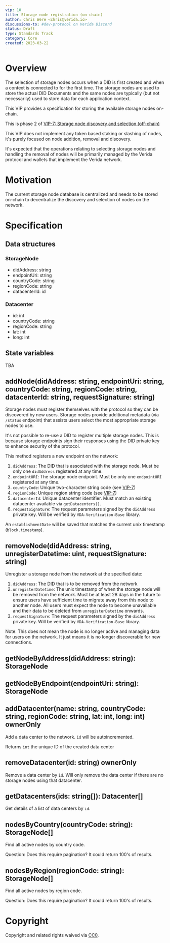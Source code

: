 ```yaml
---
vip: 10
title: Storage node registration (on-chain)
author: Chris Were <chris@verida.io>
discussions-to: #dev-protocol on Verida Discord
status: Draft
type: Standards Track
category: Core
created: 2023-03-22
---
```


# Overview

The selection of storage nodes occurs when a DID is first created and when a context is connected to for the first time. The storage nodes are used to store the actual DID Documents and the same nodes are typically (but not necessarily) used to store data for each application context.

This VIP provides a specification for storing the available storage nodes on-chain.

This is phase 2 of [VIP-7: Storage node discovery and selection (off-chain)](./vip-7.md)

This VIP does not implement any token based staking or slashing of nodes, it's purely focused on node addition, removal and discovery.

It's expected that the operations relating to selecting storage nodes and handling the removal of nodes will be primarily managed by the Verida protocol and wallets that implement the Verida network.

# Motivation

The current storage node database is centralized and needs to be stored on-chain to decentralize the discovery and selection of nodes on the network.

# Specification

## Data structures

### StorageNode

- didAddress: string
- endpointUri: string
- countryCode: string
- regionCode: string
- datacenterId: id

### Datacenter

- id: int
- countryCode: string
- regionCode: string
- lat: int
- long: int

## State variables

TBA

## addNode(didAddress: string, endpointUri: string, countryCode: string, regionCode: string, datacenterId: string, requestSignature: string)

Storage nodes must register themselves with the protocol so they can be discovered by new users. Storage nodes provide additional metadata (via `/status` endpoint) that assists users select the most appropriate storage nodes to use.

It's not possible to re-use a DID to register multiple storage nodes. This is because storage endpoints sign their responses using the DID private key to enhance security of the protocol.

This method registers a new endpoint on the network:

1. `didAddress`: The DID that is associated with the storage node. Must be only one `didAddress` registered at any time.
2. `endpointURI`: The storage node endpoint. Must be only one `endpointURI` registered at any time.
3. `countryCode`: Unique two-character string code (see [VIP-7](./vip-7.md))
4. `regionCode`: Unique region string code (see [VIP-7](./vip-7.md))
5. `datacenterId`: Unique datacenter identifier. Must match an existing datacenter available via `getDatacenters()`.
6. `requestSignature`: The request parameters signed by the `didAddress` private key. Will be verified by `VDA-Verification-Base` library.

An `establishmentDate` will be saved that matches the current unix timestamp (`block.timestamp`).

## removeNode(didAddress: string, unregisterDatetime: uint, requestSignature: string)

Unregister a storage node from the network at the specified date:

1. `didAddress`: The DID that is to be removed from the network
2. `unregisterDatetime`: The unix timestamp of when the storage node will be removed from the network. Must be at least 28 days in the future to ensure users have sufficient time to migrate away from this node to another node. All users must expect the node to become unavailable and their data to be deleted from `unregisterDatetime` onwards.
3. `requestSignature`: The request parameters signed by the `didAddress` private key. Will be verified by `VDA-Verification-Base` library.

Note: This does not mean the node is no longer active and managing data for users on the network. It just means it is no longer discoverable for new connections.

## getNodeByAddress(didAddress: string): StorageNode

## getNodeByEndpoint(endpointUri: string): StorageNode

## addDatacenter(name: string, countryCode: string, regionCode: string, lat: int, long: int) ownerOnly

Add a data center to the network. `id` will be autoincremented.

Returns `int` the unique ID of the created data center

## removeDatacenter(id: string) ownerOnly

Remove a data center by `id`. Will only remove the data center if there are no storage nodes using that datacenter.

## getDatacenters(ids: string[]): Datacenter[]

Get details of a list of data centers by `id`.

## nodesByCountry(countryCode: string): StorageNode[]

Find all active nodes by country code.

Question: Does this require pagination? It could return 100's of results.

## nodesByRegion(regionCode: string): StorageNode[]

Find all active nodes by region code.

Question: Does this require pagination? It could return 100's of results.

# Copyright

Copyright and related rights waived via [CC0](../LICENSE.md).